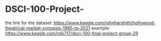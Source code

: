 # DSCI-100-Project-
the link for the dataset: https://www.kaggle.com/johnharshith/hollywood-theatrical-market-synopsis-1995-to-2021
example: https://www.kaggle.com/rob717/dsci-100-final-project-group-29
